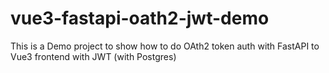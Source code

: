 # vue3-fastapi-oath2-jwt-demo
This is a Demo project to show how to do OAth2 token auth with FastAPI to Vue3 frontend with JWT (with Postgres)
